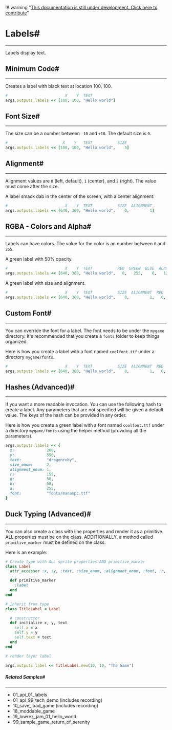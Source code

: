 !!! warning "[This documentation is still under development. Click here to contribute](https://github.com/ZMonk91/DragonRuby-Docs)"
# Labels#
---

Labels display text.

## Minimum Code#
---

Creates a label with black text at location 100, 100.

```ruby
#                         X    Y  TEXT
args.outputs.labels << [100, 100, "Hello world"]
```

## Font Size#
---

The size can be a number between `-10` and `+10`. The default size is `0`.

```ruby
#                        X    Y   TEXT           SIZE
args.outputs.labels << [100, 100, "Hello world",    5]
```

## Alignment#
---

Alignment values are `0` (left, default), `1` (center), and `2`
(right). The value must come after the size.

A label smack dab in the center of the screen, with a center alignment:

```ruby
#                         X    Y  TEXT           SIZE  ALIGNMENT
args.outputs.labels << [640, 360, "Hello world",    0,         1]
```

## RGBA - Colors and Alpha#
---

Labels can have colors. The value for the color is an number between
`0` and `255`.

A green label with 50% opacity.

```ruby
#                         X    Y  TEXT           RED  GREEN  BLUE  ALPHA
args.outputs.labels << [640, 360, "Hello world",   0,   255,    0,   128]
```

A green label with size and alignment.

```ruby
#                         X    Y  TEXT           SIZE  ALIGNMENT  RED  GREEN  BLUE  ALPHA
args.outputs.labels << [640, 360, "Hello world",    0,         1,   0,   255,    0,   128]
```

## Custom Font#
---

You can override the font for a label. The font needs to be under the
`mygame` directory. It's recommended that you create a `fonts` folder
to keep things organized.

Here is how you create a label with a font named `coolfont.ttf` under a directory `mygame/fonts`.

```ruby
#                         X    Y  TEXT           SIZE  ALIGNMENT  RED  GREEN  BLUE  ALPHA  FONT FILE
args.outputs.labels << [640, 360, "Hello world",    0,         1,   0,     0,    0,   255, "fonts/coolfont.ttf"]
```

## Hashes (Advanced)#
---

If you want a more readable invocation. You can use the following hash to create a label.
Any parameters that are not specified will be given a default value. The keys of the hash can
be provided in any order.

Here is how you create a green label with a font named `coolfont.ttf` under a directory `mygame/fonts`
using the helper method (providing all the parameters).

```ruby
args.outputs.labels << {
  x:              200,
  y:              550,
  text:           "dragonruby",
  size_enum:      2,
  alignment_enum: 1,
  r:              155,
  g:              50,
  b:              50,
  a:              255,
  font:           "fonts/manaspc.ttf"
}
```

## Duck Typing (Advanced)#
---

You can also create a class with line properties and render it as a primitive.
ALL properties must be on the class. ADDITIONALLY, a method called
`primitive_marker` must be defined on the class.

Here is an example:

```ruby
# Create type with ALL sprite properties AND primitive_marker
class Label
  attr_accessor :x, :y, :text, :size_enum, :alignment_enum, :font, :r, :g, :b, :a

  def primitive_marker
    :label
  end
end

# Inherit from type
class TitleLabel < Label

  # constructor
  def initialize x, y, text
    self.x = x
    self.y = y
    self.text = text
  end
end

# render layer label

args.outputs.label << TitleLabel.new(10, 10, "The Game")
```
##### Related Samples#
---

- 01_api_01_labels
- 01_api_99_tech_demo (includes recording)
- 10_save_load_game (includes recording)
- 18_moddable_game
- 19_lowrez_jam_01_hello_world
- 99_sample_game_return_of_serenity
